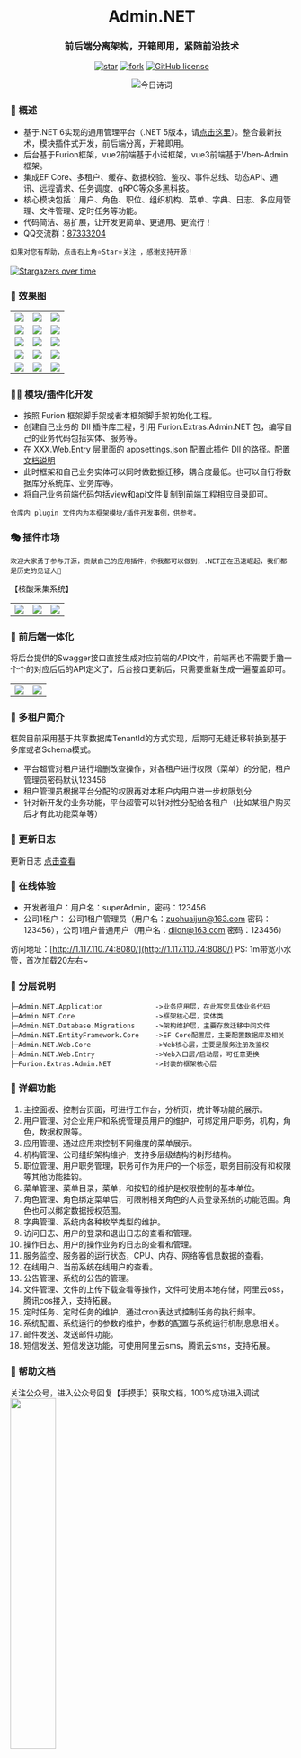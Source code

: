 <div align="center"><h1 align="center">Admin.NET</a></h1></div>
<div align="center"><h3 align="center">前后端分离架构，开箱即用，紧随前沿技术</h3></div>

<div align="center">

[![star](https://gitee.com/zuohuaijun/Admin.NET/badge/star.svg?theme=dark)](https://gitee.com/zuohuaijun/Admin.NET/stargazers)
[![fork](https://gitee.com/zuohuaijun/Admin.NET/badge/fork.svg?theme=dark)](https://gitee.com/zuohuaijun/Admin.NET/members)
[![GitHub license](https://img.shields.io/badge/license-Apache2-yellow)](https://gitee.com/dotnetchina/Furion/blob/master/LICENSE)

![今日诗词](https://v2.jinrishici.com/one.svg?font-size=20&spacing=2&color=Chocolate)
</div>

### 🍟 概述
* 基于.NET 6实现的通用管理平台（.NET 5版本，请[点击这里](https://gitee.com/zuohuaijun/Admin.NET/tree/net5)）。整合最新技术，模块插件式开发，前后端分离，开箱即用。
* 后台基于Furion框架，vue2前端基于小诺框架，vue3前端基于Vben-Admin框架。
* 集成EF Core、多租户、缓存、数据校验、鉴权、事件总线、动态API、通讯、远程请求、任务调度、gRPC等众多黑科技。
* 核心模块包括：用户、角色、职位、组织机构、菜单、字典、日志、多应用管理、文件管理、定时任务等功能。
* 代码简洁、易扩展，让开发更简单、更通用、更流行！
* QQ交流群：[87333204](https://jq.qq.com/?_wv=1027&k=1t8iqf0G)
```
如果对您有帮助，点击右上角⭐Star⭐关注 ，感谢支持开源！
```
[![Stargazers over time](https://whnb.wang/stars/zuohuaijun/Admin.NET)](https://whnb.wang)

### 🍎 效果图

<table>
    <tr>
        <td><img src="https://gitee.com/zuohuaijun/Admin.NET/raw/master/doc/img/1.png"/></td>
        <td><img src="https://gitee.com/zuohuaijun/Admin.NET/raw/master/doc/img/2.png"/></td>
        <td><img src="https://gitee.com/zuohuaijun/Admin.NET/raw/master/doc/img/3.png"/></td>
    </tr>
    <tr>
        <td><img src="https://gitee.com/zuohuaijun/Admin.NET/raw/master/doc/img/4.png"/></td>
        <td><img src="https://gitee.com/zuohuaijun/Admin.NET/raw/master/doc/img/5.png"/></td>
        <td><img src="https://gitee.com/zuohuaijun/Admin.NET/raw/master/doc/img/6.png"/></td>
    </tr>
    <tr>
        <td><img src="https://gitee.com/zuohuaijun/Admin.NET/raw/master/doc/img/7.png"/></td>
        <td><img src="https://gitee.com/zuohuaijun/Admin.NET/raw/master/doc/img/8.png"/></td>
        <td><img src="https://gitee.com/zuohuaijun/Admin.NET/raw/master/doc/img/9.png"/></td>
    </tr>
    <tr>
        <td><img src="https://gitee.com/zuohuaijun/Admin.NET/raw/master/doc/img/10.png"/></td>
        <td><img src="https://gitee.com/zuohuaijun/Admin.NET/raw/master/doc/img/11.png"/></td>
        <td><img src="https://gitee.com/zuohuaijun/Admin.NET/raw/master/doc/img/12.png"/></td>
    </tr>
    <tr>
        <td><img src="https://gitee.com/zuohuaijun/Admin.NET/raw/master/doc/img/13.png"/></td>
        <td><img src="https://gitee.com/zuohuaijun/Admin.NET/raw/master/doc/img/14.png"/></td>
        <td><img src="https://gitee.com/zuohuaijun/Admin.NET/raw/master/doc/img/15.png"/></td>
    </tr>
</table>

### 🐱‍🚀 模块/插件化开发

* 按照 Furion 框架脚手架或者本框架脚手架初始化工程。
* 创建自己业务的 Dll 插件库工程，引用 Furion.Extras.Admin.NET 包，编写自己的业务代码包括实体、服务等。
* 在 XXX.Web.Entry 层里面的 appsettings.json 配置此插件 Dll 的路径。[配置文档说明](https://dotnetchina.gitee.io/furion/docs/module-dev)
* 此时框架和自己业务实体可以同时做数据迁移，耦合度最低。也可以自行将数据库分系统库、业务库等。
* 将自己业务前端代码包括view和api文件复制到前端工程相应目录即可。

`仓库内 plugin 文件内为本框架模块/插件开发事例，供参考。`

### 🎭 插件市场

`欢迎大家勇于参与开源，贡献自己的应用插件，你我都可以做到，.NET正在迅速崛起，我们都是历史的见证人💪`

【核酸采集系统】

<table>
    <tr>
        <td><img src="https://gitee.com/zuohuaijun/Admin.NET/raw/master/doc/img/covid19-1.png"/></td>
        <td><img src="https://gitee.com/zuohuaijun/Admin.NET/raw/master/doc/img/covid19-2.png"/></td>
        <td><img src="https://gitee.com/zuohuaijun/Admin.NET/raw/master/doc/img/covid19-3.png"/></td>
    </tr>
</table>

### 🎁 前后端一体化

将后台提供的Swagger接口直接生成对应前端的API文件，前端再也不需要手撸一个个的对应后后的API定义了。后台接口更新后，只需要重新生成一遍覆盖即可。

<table>
    <tr>
        <td><img src="https://gitee.com/zuohuaijun/Admin.NET/raw/master/doc/img/bf-01.png"/></td>
        <td><img src="https://gitee.com/zuohuaijun/Admin.NET/raw/master/doc/img/bf-02.png"/></td>
    </tr>
</table>

### 👑 多租户简介

框架目前采用基于共享数据库TenantId的方式实现，后期可无缝迁移转换到基于多库或者Schema模式。

* 平台超管对租户进行增删改查操作，对各租户进行权限（菜单）的分配，租户管理员密码默认123456
* 租户管理员根据平台分配的权限再对本租户内用户进一步权限划分
* 针对新开发的业务功能，平台超管可以针对性分配给各租户（比如某租户购买后才有此功能菜单等） 

### 🥞 更新日志

更新日志 [点击查看](https://gitee.com/zuohuaijun/Admin.NET/commits/master)

### 🍿 在线体验

- 开发者租户：用户名：superAdmin，密码：123456
- 公司1租户： 公司1租户管理员（用户名：zuohuaijun@163.com 密码：123456），公司1租户普通用户（用户名：dilon@163.com 密码：123456）           

访问地址：[http://1.117.110.74:8080/](http://1.117.110.74:8080/) PS: 1m带宽小水管，首次加载20左右~

### 🏀 分层说明
```
├─Admin.NET.Application             ->业务应用层，在此写您具体业务代码
├─Admin.NET.Core                    ->框架核心层，实体类
├─Admin.NET.Database.Migrations     ->架构维护层，主要存放迁移中间文件
├─Admin.NET.EntityFramework.Core    ->EF Core配置层，主要配置数据库及相关
├─Admin.NET.Web.Core                ->Web核心层，主要是服务注册及鉴权
├─Admin.NET.Web.Entry               ->Web入口层/启动层，可任意更换
├─Furion.Extras.Admin.NET           ->封装的框架核心层
```

### 🍖 详细功能

 1. 主控面板、控制台页面，可进行工作台，分析页，统计等功能的展示。
 2. 用户管理、对企业用户和系统管理员用户的维护，可绑定用户职务，机构，角色，数据权限等。
 3. 应用管理、通过应用来控制不同维度的菜单展示。
 4. 机构管理、公司组织架构维护，支持多层级结构的树形结构。
 5. 职位管理、用户职务管理，职务可作为用户的一个标签，职务目前没有和权限等其他功能挂钩。
 6. 菜单管理、菜单目录，菜单，和按钮的维护是权限控制的基本单位。
 7. 角色管理、角色绑定菜单后，可限制相关角色的人员登录系统的功能范围。角色也可以绑定数据授权范围。
 8. 字典管理、系统内各种枚举类型的维护。
 9. 访问日志、用户的登录和退出日志的查看和管理。
10. 操作日志、用户的操作业务的日志的查看和管理。
11. 服务监控、服务器的运行状态，CPU、内存、网络等信息数据的查看。
12. 在线用户、当前系统在线用户的查看。
13. 公告管理、系统的公告的管理。
14. 文件管理、文件的上传下载查看等操作，文件可使用本地存储，阿里云oss，腾讯cos接入，支持拓展。
15. 定时任务、定时任务的维护，通过cron表达式控制任务的执行频率。
16. 系统配置、系统运行的参数的维护，参数的配置与系统运行机制息息相关。
17. 邮件发送、发送邮件功能。
18. 短信发送、短信发送功能，可使用阿里云sms，腾讯云sms，支持拓展。

### 📖 帮助文档

<p>关注公众号，进入公众号回复【手摸手】获取文档，100%成功进入调试<br>          
<img src="https://gitee.com/zuohuaijun/Admin.NET/raw/master/doc/img/shoumoshou_qrcode.png" width="40%" /></p>
👉后台文档：

* Furion后台框架文档 [https://dotnetchina.gitee.io/furion/docs/source](https://dotnetchina.gitee.io/furion/docs/source)

👉前端文档：
* 小诺前端业务文档 [https://doc.xiaonuo.vip/snowy_vue/bizs/](https://doc.xiaonuo.vip/snowy_vue/bizs/)

1. Ant Design Pro of Vue 使用文档 [https://pro.antdv.com/docs/getting-started](https://pro.antdv.com/docs/getting-started)
2. Ant Design of Vue 组件文档 [https://www.antdv.com/docs/vue/getting-started-cn/](https://www.antdv.com/docs/vue/getting-started-cn/)
3. Vue 开发文档 [https://cn.vuejs.org/v2/guide/](https://cn.vuejs.org/v2/guide/)

👉快捷部署到 linux 文档：

- [Admin.NET 快捷部署到 linux 方案 | Wynnyo Blog](http://wynnyo.com/archives/publish-linux)
- [本地 md文件](./build/readme.md)

👉代码生成器使用教程：

- [本地 md文件](./doc/代码生成器使用.md)

👉fork项目后该这样做后续开发：

- [本地 md文件](./doc/fork项目后该这样做后续开发.md)

👉关于signalr使用：

-  [wynnyo/vue-signalr: Signalr client for vue js (github.com)](https://github.com/wynnyo/vue-signalr)

😎通读以上文档，您就可以玩转本项目了（其实您已经是高手了）。项目使用上的问题，文档中基本都可以找到答案。

### 🚗 前端优化（可选）

经过 [12df9c7](https://gitee.com/zuohuaijun/Admin.NET/commit/12df9c7980007afb3bcadfe10777c3b36c0ca17d)的优化之后，打包从200多个文件，到现在的十多个文件。
但是js的chunk-vendors文件大小还是高达5.8M。各位小伙伴可以通过以下方式来继续深度优化。
* 安装`webpack-bundle-analyzer`来分析打包文件方法(此步骤可忽略)：

``` 
//1.安装依赖
npm install --save-dev webpack-bundle-analyzer
//2.配置
vue.config.js:
  chainWebpack: (config) => {
    config
    .plugin('webpack-bundle-analyzer')
    .use(require('webpack-bundle-analyzer').BundleAnalyzerPlugin)
//3.启动 or 打包
```

* 移除表单设计器。主要移除`k-form-design`的依赖，此优化节省主js(chunk.vendors)体积`2.3M`,节省gizp体积`700kb`

```
1.main.js注释k-form-design相关
2.注释src/views/system/formDesign/index..vue 所有代码
```

* 移除`antv`，以及`viser-vue`(引入了antv/g2)。此优化节省了主js(chunk.vendors)体积`1.3M`,节省gizp体积`400kb`

```
1.全局搜索antv，删除components中使用antv的组件(MiniArea、MiniBar、TagCloud)
2.注释src\components\index.js中相关组件的引用
3.移除src\core\lazy_use.js的viser-vue相关引用和use
4.移除src\core\use.js的viser-vue相关引用和use
5.移除package.json的antv和viser-vue。
6.重新 npm i
```

目前，仅仅移除掉表单设计器和antv，主js(chunk.vendors)体积为**2.2M**，gzip体积为**680kb**。

### 🥇版本号风格

GNU 风格版本号
```
主版本号 . 子版本号 [. 修正版本号[ build- 编译版本号 ]]
英文对照 : Major_Version_Number.Minor_Version_Number[.Revision_Number[.Build_Number]]
示例：1.2.0 build-1234
```
GNU 风格的版本号管理策略
```
1.当项目在进行了局部修改或 bug 修正时，主版本号和子版本号都不变，修正版本号加 1;
2.当项目在原有的基础上增加了部分功能时，主版本号不变，子版本号加 1，修正版本号复位为 0，因而可以被忽略掉 ;
3.当项目在进行了重大修改或局部修正累积较多，而导致项目整体发生全局变化时，主版本号加 1;
4.另外，编译版本号一般是编译器在编译过程中自动生成的，我们只定义其格式，并不进行人为控制 .
```

### ⚡ 近期计划

- [x] 集成多租户功能
- [x] 集成代码生成器
- [x] 集成Excel导入导出
- [x] 在线用户及黑名单
- [x] 集成对象存储(Object Storage Service,简称OSS)
- [x] 上传下载
- [ ] 邮件发送
- [ ] 短信发送
- [ ] 集成微信开发
- [ ] 实现电商应用插件
- [ ] 集成工作流

### 😎 衍生版本

【Admin.NET】隆重推出SqlSugar版本

- 👉 SqlSugar版本：[https://gitee.com/zhengguojing/admin-net-sqlsugar](https://gitee.com/zhengguojing/admin-net-sqlsugar)

`如果集成其他ORM，请参照各自操作使用说明。系统默认EFCore不会处理其他ORM实体等，请自行处理。`

### 🥦 补充说明

* 基于.NET 6平台 Furion 开发框架与小诺Antd Vue版本相结合，实时跟随基架升级而升级！
* 持续集百家所长，完善与丰富本框架基础设施，为.NET生态增加一种选择！
* 后期会推出基于此框架的相关应用场景案例，提供给大家使用！

### 🍻 贡献代码

`Admin.NET` 遵循 `Apache-2.0` 开源协议，欢迎大家提交 `PR` 或 `Issue`。

感谢每一位贡献代码的朋友。**感谢 [TLog 作者](https://gitee.com/bryan31) 提供的贡献者实时头像。**

[![Giteye chart](https://chart.giteye.net/gitee/zuohuaijun/Admin.NET/JRFF5WLM.png)](https://giteye.net/chart/JRFF5WLM)


### 💐 特别鸣谢
- 👉 Furion：  [https://dotnetchina.gitee.io/furion](https://dotnetchina.gitee.io/furion)
- 👉 xiaonuo：[https://gitee.com/xiaonuobase/snowy](https://gitee.com/xiaonuobase/snowy)
- 👉 Vben-Admin：[https://vvbin.cn/doc-next/](https://vvbin.cn/doc-next/)
- 👉 k-form-design：[https://gitee.com/kcz66/k-form-design](https://gitee.com/kcz66/k-form-design)
- 👉 MiniExcel：[https://gitee.com/dotnetchina/MiniExcel](https://gitee.com/dotnetchina/MiniExcel)
- 👉 SqlSugar：[https://gitee.com/dotnetchina/SqlSugar](https://gitee.com/dotnetchina/SqlSugar)
- 👉 IdGenerator：[https://github.com/yitter/idgenerator](https://github.com/yitter/idgenerator)
- 👉 ua-parser：[https://github.com/ua-parser/uap-csharp/](https://github.com/ua-parser/uap-csharp/)
- 👉 Zack.EFCore.Batch：[https://github.com/yangzhongke/Zack.EFCore.Batch](https://github.com/yangzhongke/Zack.EFCore.Batch)
- 👉 OnceMi.AspNetCore.OSS：[https://github.com/oncemi/OnceMi.AspNetCore.OSS](https://github.com/oncemi/OnceMi.AspNetCore.OSS)

如果对您有帮助，您可以点右上角 💘Star💘支持一下，这样我们才有持续下去的动力，谢谢！！！